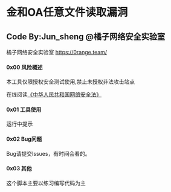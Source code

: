 # 金和OA任意文件读取漏洞

## Code By:Jun_sheng @橘子网络安全实验室

橘子网络安全实验室 https://0range.team/

#### 0x00 风险概述

本工具仅限授权安全测试使用,禁止未授权非法攻击站点

在线阅读[《中华人民共和国网络安全法》](http://wglj.pds.gov.cn//upload/files/2020/4/1415254915.docx)

#### 0x01 工具使用

运行中提示

#### 0x02 Bug问题

Bug请提交Issues，有时间会看的。

#### 0x03 其他

这个脚本主要以练习编写代码为主
